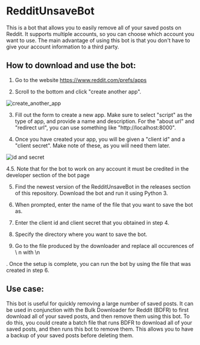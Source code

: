 # RedditUnsaveBot
This is a bot that allows you to easily remove all of your saved posts on Reddit. It supports multiple accounts, so you can choose which account you want to use. The main advantage of using this bot is that you don't have to give your account information to a third party.

## How to download and use the bot:
1. Go to the website https://www.reddit.com/prefs/apps
  
2. Scroll to the bottom and click "create another app".
  
  ![create_another_app](https://user-images.githubusercontent.com/113136419/209197749-1e630349-cf59-4e70-b80e-0f49b1c1beee.PNG)
  
3. Fill out the form to create a new app. Make sure to select "script" as the type of app, and provide a name and description. For the "about url" and "redirect url", you can use something like "http://localhost:8000".
  
4. Once you have created your app, you will be given a "client id" and a "client secret". Make note of these, as you will need them later.
  
  ![id and secret](https://user-images.githubusercontent.com/113136419/209197919-b5f34d2c-e5fe-4901-b17f-816e7a44dca6.PNG)
  
4.5. Note that for the bot to work on any account it must be credited in the developer section of the bot page

5. Find the newest version of the RedditUnsaveBot in the releases section of this repository. Download the bot and run it using Python 3.
  
6. When prompted, enter the name of the file that you want to save the bot as.
  
7. Enter the client id and client secret that you obtained in step 4.
  
8. Specify the directory where you want to save the bot.

9. Go to the file produced by the downloader and replace all occurences of \ n with \n
  
. Once the setup is complete, you can run the bot by using the file that was created in step 6.
  
## Use case:
  This bot is useful for quickly removing a large number of saved posts. It can be used in conjunction with the Bulk Downloader for Reddit (BDFR) to first download all of your saved posts, and then remove them using this bot. To do this, you could create a batch file that runs BDFR to download all of your saved posts, and then runs this bot to remove them. This allows you to have a backup of your saved posts before deleting them.
